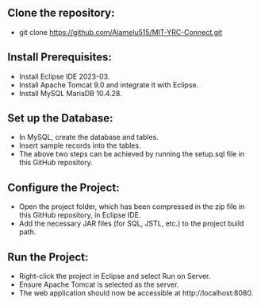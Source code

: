 ## Clone the repository:
- git clone https://github.com/Alamelu515/MIT-YRC-Connect.git
## Install Prerequisites: 
- Install Eclipse IDE 2023-03.
- Install Apache Tomcat 9.0 and integrate it with Eclipse.
- Install MySQL MariaDB 10.4.28.
## Set up the Database: 
- In MySQL, create the database and tables.
- Insert sample records into the tables.
- The above two steps can be achieved by running the setup.sql file in this GitHub repository.
## Configure the Project: 
- Open the project folder, which has been compressed in the zip file in this GitHub repository, in Eclipse IDE. 
- Add the necessary JAR files (for SQL, JSTL, etc.) to the project build path.
## Run the Project: 
- Right-click the project in Eclipse and select Run on Server.
- Ensure Apache Tomcat is selected as the server.
- The web application should now be accessible at http://localhost:8080.
